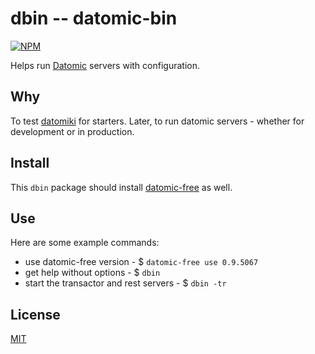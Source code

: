 # dbin -- datomic-bin

[![NPM](https://nodei.co/npm/dbin.png?mini=true)](https://www.npmjs.org/package/dbin)

Helps run [Datomic](http://datomic.com) servers with configuration.

## Why

To test [datomiki](https://github.com/datomicon/datomiki) for starters.
Later, to run datomic servers - whether for development or in production.

## Install

This `dbin` package should install
[datomic-free](https://www.npmjs.org/package/datomic-free) as well.

## Use

Here are some example commands:

* use datomic-free version - $ `datomic-free use 0.9.5067`
* get help without options - $ `dbin`
* start the transactor and rest servers - $ `dbin -tr`

## License

[MIT](http://orlin.mit-license.org)
